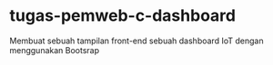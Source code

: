 # tugas-pemweb-c-dashboard
Membuat sebuah tampilan front-end sebuah dashboard IoT dengan menggunakan Bootsrap

